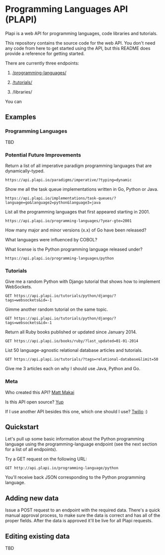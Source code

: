 # Programming Languages API (PLAPI)
Plapi is a web API for programming languages, code libraries and tutorials. 

This repository contains the source code for the web API. You don't
need any code from here to get started using the API, but this README does
provide a reference for getting started.

There are currently three endpoints:

1. [/programming-languages/](http://api.plapi.io/programming-languages/)

1. [/tutorials/](http://api.plapi.io/tutorials/)

1. /libraries/


You can 

## Examples
### Programming Languages
TBD


### Potential Future Improvements 
Return a list of all imperative paradigm programming languages that are 
dynamically-typed.

    https://api.plapi.io/paradigms/imperative/?typing=dynamic
Show me all the task queue implementations written in Go, Python or Java.
    
    https://api.plapi.io/implementations/task-queues/?language=go&language2=python&language3=java


List all the programming languages that first appeared starting in 2001.

    https://api.plapi.io/programming-languages/?year-gte=2001


How many major and minor versions (x.x) of Go have been released?

What languages were influenced by COBOL?

What license is the Python programming language released under?

    https://api.plapi.io/programming-languages/python


### Tutorials
Give me a random Python with Django tutorial that shows how to implement 
WebSockets.

    GET https://api.plapi.io/tutorials/python/django/?tags=websockets&id=-1


Gimme another random tutorial on the same topic.

    GET https://api.plapi.io/tutorials/python/django/?tags=websockets&id=-1


Return all Ruby books published or updated since January 2014.

    GET https://api.plapi.io/books/ruby/?last_updated=01-01-2014


List 50 language-agnostic relational database articles and tutorials.

    GET https://api.plapi.io/tutorials/?tags=relational-database&limit=50


Give me 3 articles each on why I should use Java, Python and Go.


### Meta
Who created this API?
[Matt Makai](http://www.mattmakai.com/)


Is this API open source?
[Yup](https://github.com/makaimc/plapi/LICENSE)


If I use another API besides this one, which one should I use?
[Twilio](https://twilio.com/api) :)


## Quickstart
Let's pull up some basic information about the Python programming 
language using the programming-language endpoint (see the next section
for a list of all endpoints). 

Try a GET request on the following URL:

    GET http://api.plapi.io/programming-language/python

You'll receive back JSON corresponding to the Python programming language.


## Adding new data
Issue a POST request to an endpoint with the required data. There's a
quick manual approval process, to make sure the data is correct and
has all of the proper fields. After the data is approved it'll be live
for all Plapi requests.


## Editing existing data
TBD


